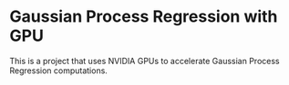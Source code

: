 # Gaussian Process Regression with GPU

This is a project that uses NVIDIA GPUs to accelerate Gaussian Process Regression computations.

